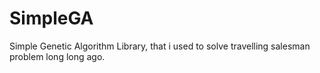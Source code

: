 SimpleGA
========

Simple Genetic Algorithm Library, that i used to solve travelling salesman problem long long ago.
